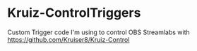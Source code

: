 # Kruiz-ControlTriggers
Custom Trigger code I'm using to control OBS Streamlabs with https://github.com/Kruiser8/Kruiz-Control
